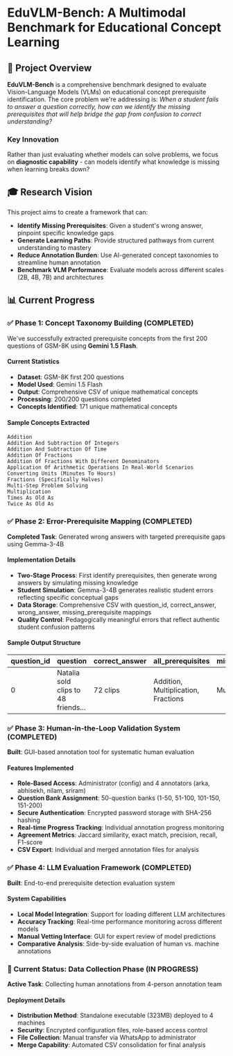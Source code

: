 # EduVLM-Bench: A Multimodal Benchmark for Educational Concept Learning

## 🎯 Project Overview

**EduVLM-Bench** is a comprehensive benchmark designed to evaluate Vision-Language Models (VLMs) on educational concept prerequisite identification. The core problem we're addressing is: *When a student fails to answer a question correctly, how can we identify the missing prerequisites that will help bridge the gap from confusion to correct understanding?*

### Key Innovation
Rather than just evaluating whether models can solve problems, we focus on **diagnostic capability** - can models identify what knowledge is missing when learning breaks down?

## 🎓 Research Vision

This project aims to create a framework that can:
- **Identify Missing Prerequisites**: Given a student's wrong answer, pinpoint specific knowledge gaps
- **Generate Learning Paths**: Provide structured pathways from current understanding to mastery
- **Reduce Annotation Burden**: Use AI-generated concept taxonomies to streamline human annotation
- **Benchmark VLM Performance**: Evaluate models across different scales (2B, 4B, 7B) and architectures

## 📊 Current Progress

### ✅ Phase 1: Concept Taxonomy Building (COMPLETED)
We've successfully extracted prerequisite concepts from the first 200 questions of GSM-8K using **Gemini 1.5 Flash**.

#### Current Statistics
- **Dataset**: GSM-8K first 200 questions
- **Model Used**: Gemini 1.5 Flash
- **Output**: Comprehensive CSV of unique mathematical concepts
- **Processing**: 200/200 questions completed
- **Concepts Identified**: 171 unique mathematical concepts

#### Sample Concepts Extracted
```
Addition
Addition And Subtraction Of Integers
Addition And Subtraction Of Time
Addition Of Fractions
Addition Of Fractions With Different Denominators
Application Of Arithmetic Operations In Real-World Scenarios
Converting Units (Minutes To Hours)
Fractions (Specifically Halves)
Multi-Step Problem Solving
Multiplication
Times As Old As
Twice As Old As
```

### ✅ Phase 2: Error-Prerequisite Mapping (COMPLETED)
**Completed Task**: Generated wrong answers with targeted prerequisite gaps using Gemma-3-4B

#### Implementation Details
- **Two-Stage Process**: First identify prerequisites, then generate wrong answers by simulating missing knowledge
- **Student Simulation**: Gemma-3-4B generates realistic student errors reflecting specific conceptual gaps
- **Data Storage**: Comprehensive CSV with question_id, correct_answer, wrong_answer, missing_prerequisite mappings
- **Quality Control**: Pedagogically meaningful errors that reflect authentic student confusion patterns

#### Sample Output Structure
| question_id | question | correct_answer | all_prerequisites | missing_prerequisite | wrong_answer |
|-------------|----------|----------------|-------------------|---------------------|--------------|
| 0 | Natalia sold clips to 48 friends... | 72 clips | Addition, Multiplication, Fractions | Multiplication | Incorrect solution showing addition error |

### ✅ Phase 3: Human-in-the-Loop Validation System (COMPLETED)
**Built**: GUI-based annotation tool for systematic human evaluation

#### Features Implemented
- **Role-Based Access**: Administrator (config) and 4 annotators (arka, abhisekh, nilam, sriram)
- **Question Bank Assignment**: 50-question banks (1-50, 51-100, 101-150, 151-200)
- **Secure Authentication**: Encrypted password storage with SHA-256 hashing
- **Real-time Progress Tracking**: Individual annotation progress monitoring
- **Agreement Metrics**: Jaccard similarity, exact match, precision, recall, F1-score
- **CSV Export**: Individual and merged annotation files for analysis

### ✅ Phase 4: LLM Evaluation Framework (COMPLETED)
**Built**: End-to-end prerequisite detection evaluation system

#### System Capabilities
- **Local Model Integration**: Support for loading different LLM architectures
- **Accuracy Tracking**: Real-time performance monitoring across different models
- **Manual Vetting Interface**: GUI for expert review of model predictions
- **Comparative Analysis**: Side-by-side evaluation of human vs. machine annotations

### 🔄 Current Status: Data Collection Phase (IN PROGRESS)
**Active Task**: Collecting human annotations from 4-person annotation team

#### Deployment Details
- **Distribution Method**: Standalone executable (323MB) deployed to 4 machines
- **Security**: Encrypted configuration files, role-based access control
- **File Collection**: Manual transfer via WhatsApp to administrator
- **Merge Capability**: Automated CSV consolidation for final analysis
